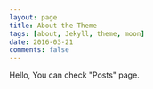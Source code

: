 ```yaml
---
layout: page
title: About the Theme
tags: [about, Jekyll, theme, moon]
date: 2016-03-21
comments: false
---
```

    
Hello, You can check "Posts" page.